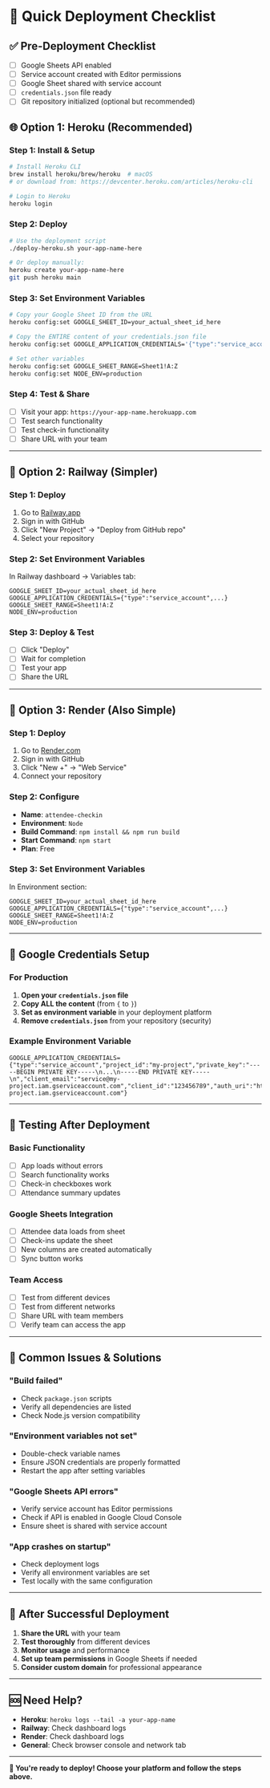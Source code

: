 # 🚀 Quick Deployment Checklist

## ✅ **Pre-Deployment Checklist**

- [ ] Google Sheets API enabled
- [ ] Service account created with Editor permissions
- [ ] Google Sheet shared with service account
- [ ] `credentials.json` file ready
- [ ] Git repository initialized (optional but recommended)

## 🌐 **Option 1: Heroku (Recommended)**

### **Step 1: Install & Setup**
```bash
# Install Heroku CLI
brew install heroku/brew/heroku  # macOS
# or download from: https://devcenter.heroku.com/articles/heroku-cli

# Login to Heroku
heroku login
```

### **Step 2: Deploy**
```bash
# Use the deployment script
./deploy-heroku.sh your-app-name-here

# Or deploy manually:
heroku create your-app-name-here
git push heroku main
```

### **Step 3: Set Environment Variables**
```bash
# Copy your Google Sheet ID from the URL
heroku config:set GOOGLE_SHEET_ID=your_actual_sheet_id_here

# Copy the ENTIRE content of your credentials.json file
heroku config:set GOOGLE_APPLICATION_CREDENTIALS='{"type":"service_account","project_id":"...","private_key":"...","client_email":"..."}'

# Set other variables
heroku config:set GOOGLE_SHEET_RANGE=Sheet1!A:Z
heroku config:set NODE_ENV=production
```

### **Step 4: Test & Share**
- [ ] Visit your app: `https://your-app-name.herokuapp.com`
- [ ] Test search functionality
- [ ] Test check-in functionality
- [ ] Share URL with your team

---

## 🚂 **Option 2: Railway (Simpler)**

### **Step 1: Deploy**
1. Go to [Railway.app](https://railway.app)
2. Sign in with GitHub
3. Click "New Project" → "Deploy from GitHub repo"
4. Select your repository

### **Step 2: Set Environment Variables**
In Railway dashboard → Variables tab:
```
GOOGLE_SHEET_ID=your_actual_sheet_id_here
GOOGLE_APPLICATION_CREDENTIALS={"type":"service_account",...}
GOOGLE_SHEET_RANGE=Sheet1!A:Z
NODE_ENV=production
```

### **Step 3: Deploy & Test**
- [ ] Click "Deploy"
- [ ] Wait for completion
- [ ] Test your app
- [ ] Share the URL

---

## 🎨 **Option 3: Render (Also Simple)**

### **Step 1: Deploy**
1. Go to [Render.com](https://render.com)
2. Sign in with GitHub
3. Click "New +" → "Web Service"
4. Connect your repository

### **Step 2: Configure**
- **Name**: `attendee-checkin`
- **Environment**: `Node`
- **Build Command**: `npm install && npm run build`
- **Start Command**: `npm start`
- **Plan**: Free

### **Step 3: Set Environment Variables**
In Environment section:
```
GOOGLE_SHEET_ID=your_actual_sheet_id_here
GOOGLE_APPLICATION_CREDENTIALS={"type":"service_account",...}
GOOGLE_SHEET_RANGE=Sheet1!A:Z
NODE_ENV=production
```

---

## 🔐 **Google Credentials Setup**

### **For Production**
1. **Open your `credentials.json` file**
2. **Copy ALL the content** (from `{` to `}`)
3. **Set as environment variable** in your deployment platform
4. **Remove `credentials.json`** from your repository (security)

### **Example Environment Variable**
```
GOOGLE_APPLICATION_CREDENTIALS={"type":"service_account","project_id":"my-project","private_key":"-----BEGIN PRIVATE KEY-----\n...\n-----END PRIVATE KEY-----\n","client_email":"service@my-project.iam.gserviceaccount.com","client_id":"123456789","auth_uri":"https://accounts.google.com/o/oauth2/auth","token_uri":"https://oauth2.googleapis.com/token","auth_provider_x509_cert_url":"https://www.googleapis.com/oauth2/v1/certs","client_x509_cert_url":"https://www.googleapis.com/robot/v1/metadata/x509/service%40my-project.iam.gserviceaccount.com"}
```

---

## 🧪 **Testing After Deployment**

### **Basic Functionality**
- [ ] App loads without errors
- [ ] Search functionality works
- [ ] Check-in checkboxes work
- [ ] Attendance summary updates

### **Google Sheets Integration**
- [ ] Attendee data loads from sheet
- [ ] Check-ins update the sheet
- [ ] New columns are created automatically
- [ ] Sync button works

### **Team Access**
- [ ] Test from different devices
- [ ] Test from different networks
- [ ] Share URL with team members
- [ ] Verify team can access the app

---

## 🚨 **Common Issues & Solutions**

### **"Build failed"**
- Check `package.json` scripts
- Verify all dependencies are listed
- Check Node.js version compatibility

### **"Environment variables not set"**
- Double-check variable names
- Ensure JSON credentials are properly formatted
- Restart the app after setting variables

### **"Google Sheets API errors"**
- Verify service account has Editor permissions
- Check if API is enabled in Google Cloud Console
- Ensure sheet is shared with service account

### **"App crashes on startup"**
- Check deployment logs
- Verify all environment variables are set
- Test locally with the same configuration

---

## 📱 **After Successful Deployment**

1. **Share the URL** with your team
2. **Test thoroughly** from different devices
3. **Monitor usage** and performance
4. **Set up team permissions** in Google Sheets if needed
5. **Consider custom domain** for professional appearance

---

## 🆘 **Need Help?**

- **Heroku**: `heroku logs --tail -a your-app-name`
- **Railway**: Check dashboard logs
- **Render**: Check dashboard logs
- **General**: Check browser console and network tab

---

**🎉 You're ready to deploy! Choose your platform and follow the steps above.** 